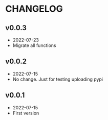 # CHANGELOG

## v0.0.3

- 2022-07-23
- Migrate all functions

## v0.0.2

- 2022-07-15
- No change. Just for testing uploading pypi

## v0.0.1

- 2022-07-15
- First version